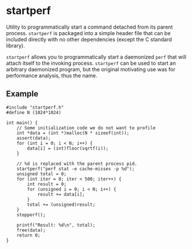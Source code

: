 # startperf
Utility to programmatically start a command detached from its parent process. `startperf` is packaged into a simple header file that can be included directly with no other dependencies (except the C standard library).

`startperf` allows you to programmatically start a daemonized `perf` that will attach itself to the invoking process. `startperf` can be used to start an arbitrary daemonized program, but the original motivating use was for performance analysis, thus the name.

## Example

    #include "startperf.h"
    #define N (1024*1024)
    
    int main() {
        // Some initialization code we do not want to profile
        int *data = (int *)malloc(N * sizeof(int));
        assert(data);
        for (int i = 0; i < N; i++) {
            data[i] = (int)floor(sqrtf(i));
        }
    
        // %d is replaced with the parent process pid.
        startperf("perf stat -e cache-misses -p %d");
        unsigned total = 0;
        for (int iter = 0; iter < 500; iter++) {
            int result = 0;
            for (unsigned i = 0; i < N; i++) {
                result += data[i];
            }
            total += (unsigned)result;
        }
        stopperf();
    
        printf("Result: %d\n", total);
        free(data);
        return 0;
    }
